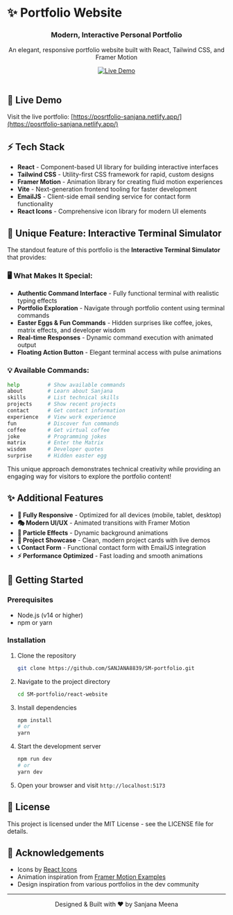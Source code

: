# ✨ Portfolio Website

<div align="center">
  <!-- <img src="./src/assets/7358602-removebg-preview.png" alt="Portfolio Logo" width="120" /> -->
  <h3>Modern, Interactive Personal Portfolio</h3>
  <p>An elegant, responsive portfolio website built with React, Tailwind CSS, and Framer Motion</p>
  
  <a href="https://posrtfolio-sanjana.netlify.app/" target="_blank">
    <img src="https://img.shields.io/badge/View_Live-Portfolio-5D3FD3" alt="Live Demo" />
  </a>
</div>

<br />

## 🚀 Live Demo

Visit the live portfolio: [https://posrtfolio-sanjana.netlify.app/](https://posrtfolio-sanjana.netlify.app/)

## ⚡️ Tech Stack

- **React** - Component-based UI library for building interactive interfaces
- **Tailwind CSS** - Utility-first CSS framework for rapid, custom designs
- **Framer Motion** - Animation library for creating fluid motion experiences
- **Vite** - Next-generation frontend tooling for faster development
- **EmailJS** - Client-side email sending service for contact form functionality
- **React Icons** - Comprehensive icon library for modern UI elements

## 🎯 Unique Feature: Interactive Terminal Simulator

The standout feature of this portfolio is the **Interactive Terminal Simulator** that provides:

### 🖥️ **What Makes It Special:**
- **Authentic Command Interface** - Fully functional terminal with realistic typing effects
- **Portfolio Exploration** - Navigate through portfolio content using terminal commands
- **Easter Eggs & Fun Commands** - Hidden surprises like coffee, jokes, matrix effects, and developer wisdom
- **Real-time Responses** - Dynamic command execution with animated output
- **Floating Action Button** - Elegant terminal access with pulse animations

### 💡 **Available Commands:**
```bash
help         # Show available commands
about        # Learn about Sanjana
skills       # List technical skills
projects     # Show recent projects
contact      # Get contact information
experience   # View work experience
fun          # Discover fun commands
coffee       # Get virtual coffee
joke         # Programming jokes
matrix       # Enter the Matrix
wisdom       # Developer quotes
surprise     # Hidden easter egg
```

This unique approach demonstrates technical creativity while providing an engaging way for visitors to explore the portfolio content!

## ✨ Additional Features

- **📱 Fully Responsive** - Optimized for all devices (mobile, tablet, desktop)
- **🎭 Modern UI/UX** - Animated transitions with Framer Motion
- **🌟 Particle Effects** - Dynamic background animations
- **💼 Project Showcase** - Clean, modern project cards with live demos
- **📞 Contact Form** - Functional contact form with EmailJS integration
- **⚡ Performance Optimized** - Fast loading and smooth animations

## 🚀 Getting Started

### Prerequisites
- Node.js (v14 or higher)
- npm or yarn

### Installation

1. Clone the repository
   ```bash
   git clone https://github.com/SANJANA8839/SM-portfolio.git
   ```

2. Navigate to the project directory
   ```bash
   cd SM-portfolio/react-website
   ```

3. Install dependencies
   ```bash
   npm install
   # or
   yarn
   ```

4. Start the development server
   ```bash
   npm run dev
   # or
   yarn dev
   ```

5. Open your browser and visit `http://localhost:5173`

## 📄 License

This project is licensed under the MIT License - see the LICENSE file for details.

## 🙏 Acknowledgements

- Icons by [React Icons](https://react-icons.github.io/react-icons/)
- Animation inspiration from [Framer Motion Examples](https://www.framer.com/motion/)
- Design inspiration from various portfolios in the dev community

---

<div align="center">
  <p>Designed & Built with ❤️ by Sanjana Meena</p>
</div>